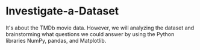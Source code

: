 # Investigate-a-Dataset
It's about the TMDb movie data. However, we will analyzing the dataset and brainstorming what questions we could answer by using the Python libraries NumPy, pandas, and Matplotlib.
